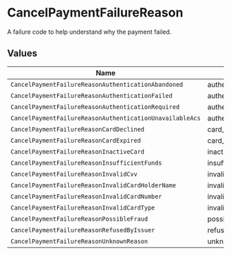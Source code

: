 # CancelPaymentFailureReason

A failure code to help understand why the payment failed.


## Values

| Name                                                     | Value                                                    |
| -------------------------------------------------------- | -------------------------------------------------------- |
| `CancelPaymentFailureReasonAuthenticationAbandoned`      | authentication_abandoned                                 |
| `CancelPaymentFailureReasonAuthenticationFailed`         | authentication_failed                                    |
| `CancelPaymentFailureReasonAuthenticationRequired`       | authentication_required                                  |
| `CancelPaymentFailureReasonAuthenticationUnavailableAcs` | authentication_unavailable_acs                           |
| `CancelPaymentFailureReasonCardDeclined`                 | card_declined                                            |
| `CancelPaymentFailureReasonCardExpired`                  | card_expired                                             |
| `CancelPaymentFailureReasonInactiveCard`                 | inactive_card                                            |
| `CancelPaymentFailureReasonInsufficientFunds`            | insufficient_funds                                       |
| `CancelPaymentFailureReasonInvalidCvv`                   | invalid_cvv                                              |
| `CancelPaymentFailureReasonInvalidCardHolderName`        | invalid_card_holder_name                                 |
| `CancelPaymentFailureReasonInvalidCardNumber`            | invalid_card_number                                      |
| `CancelPaymentFailureReasonInvalidCardType`              | invalid_card_type                                        |
| `CancelPaymentFailureReasonPossibleFraud`                | possible_fraud                                           |
| `CancelPaymentFailureReasonRefusedByIssuer`              | refused_by_issuer                                        |
| `CancelPaymentFailureReasonUnknownReason`                | unknown_reason                                           |
